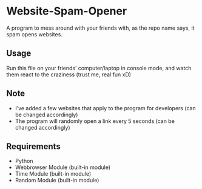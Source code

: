 # Website-Spam-Opener
A program to mess around with your friends with, as the repo name says, it spam opens websites.

## Usage
Run this file on your friends’ computer/laptop in console mode, and watch them react to the craziness (trust me, real fun xD)

## Note
- I’ve added a few websites that apply to the program for developers (can be changed accordingly)
- The program will randomly open a link every 5 seconds (can be changed accordingly)

## Requirements 
- Python
- Webbrowser Module (built-in module)
- Time Module (built-in module)
- Random Module (built-in module)
